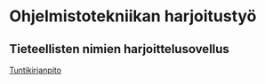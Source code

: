 # Ohjelmistotekniikan harjoitustyö

## Tieteellisten nimien harjoittelusovellus

[Tuntikirjanpito](https://github.com/Maunaator/ot-harjoitustyo/blob/master/dokumentaatio/tuntikirjanpito.md)
